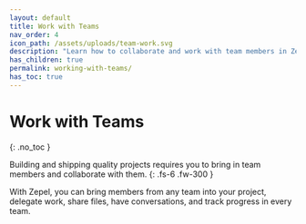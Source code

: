 ```yaml
---
layout: default
title: Work with Teams
nav_order: 4
icon_path: /assets/uploads/team-work.svg
description: "Learn how to collaborate and work with team members in Zepel. Use multiple Boards, run Sprints, and have discussions."
has_children: true
permalink: working-with-teams/
has_toc: true
---
```


# Work with Teams
{: .no_toc }

Building and shipping quality projects requires you to bring in team members and collaborate with them.
{: .fs-6 .fw-300 }

With Zepel, you can bring members from any team into your project, delegate work, share files, have conversations, and track progress in every team.
